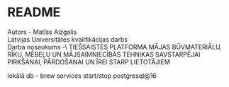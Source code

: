 # README
Autors - Matīss Aizgalis\
Latvijas Universitātes kvalifikācijas darbs\
Darba nosaukums -\ 
TIEŠSAISTES PLATFORMA MĀJAS BŪVMATERIĀLU, RĪKU, MĒBEĻU UN MĀJSAIMNIECĪBAS TEHNIKAS SAVSTARPĒJAI
PIRKŠANAI, PĀRDOŠANAI UN ĪREI STARP LIETOTĀJIEM


lokālā db - brew services start/stop postgresql@16

